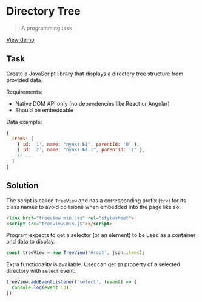 # Directory Tree

> A programming task

[View demo](https://cgruslan.github.io/test-task-tree-view/)


## Task

Create a JavaScript library that displays a directory tree structure from provided data.

Requirements:

- Native DOM API only (no dependencies like React or Angular)
- Should be embeddable

Data example:

```javascript
{
  items: [
    { id: '1', name: "пункт №1", parentId: '0' },
    { id: '2', name: "пункт №1.1", parentId: '1' },
    // ...
  ]
}
```


## Solution

The script is called `TreeView` and has a corresponding prefix (`trv`) for its class names to avoid collisions when embedded into the page like so:

```html
<link href="treeview.min.css" rel="stylesheet">
<script src="treeview.min.js"></script>
```

Program expects to get a selector (or an element) to be used as a container and data to display.

```javascript
const treeView = new TreeView('#root', json.items);
```

Extra functionality is available. User can get `ID` property of a selected directory with `select` event:

```javascript
treeView.addEventListener('select', (event) => {
  console.log(event.id);
});
```
